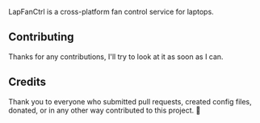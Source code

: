 LapFanCtrl is a cross-platform fan control service for laptops.

## Contributing

Thanks for any contributions, I'll try to look at it as soon as I can.

## Credits

Thank you to everyone who submitted pull requests, created config files, donated, or in any other way contributed to this project. :yellow_heart:
